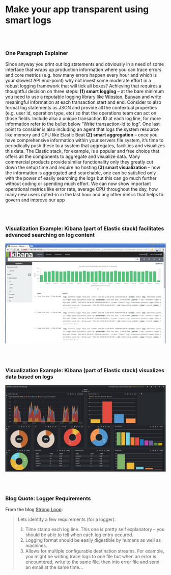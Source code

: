 # Make your app transparent using smart logs

<br/><br/>


### One Paragraph Explainer

Since anyway you print out log statements and obviously in a need of some interface that wraps up production information where you can trace errors and core metrics (e.g. how many errors happen every hour and which is your slowest API end-point) why not invest some moderate effort in a robust logging framework that will tick all boxes? Achieving that requires a thoughtful decision on three steps:
**(1) smart logging** – at the bare minimum you need to use a reputable logging library like [Winston](https://github.com/winstonjs/winston), [Bunyan](https://github.com/trentm/node-bunyan) and write meaningful information at each transaction start and end. Consider to also format log statements as JSON and provide all the contextual properties (e.g. user id, operation type, etc) so that the operations team can act on those fields. Include also a unique transaction ID at each log line, for more information refer to the bullet below “Write transaction-id to log”. One last point to consider is also including an agent that logs the system resource like memory and CPU like Elastic Beat
**(2) smart aggregation** – once you have comprehensive information within your servers file system, it’s time to periodically push these to a system that aggregates, facilities and visualizes this data. The Elastic stack, for example, is a popular and free choice that offers all the components to aggregate and visualize data. Many commercial products provide similar functionality only they greatly cut down the setup time and require no hosting
**(3) smart visualization** – now the information is aggregated and searchable, one can be satisfied only with the power of easily searching the logs but this can go much further without coding or spending much effort. We can now show important operational metrics like error rate, average CPU throughout the day, how many new users opted-in in the last hour and any other metric that helps to govern and improve our app

<br/><br/>


### Visualization Example: Kibana (part of Elastic stack) facilitates advanced searching on log content

![Kibana facilitates advanced searching on log content](/assets/images/smartlogging1.png "Kibana facilitates advanced searching on log content")

<br/><br/>

### Visualization Example: Kibana (part of Elastic stack) visualizes data based on logs

![Kibana visualizes data based on logs](/assets/images/smartlogging2.jpg "Kibana visualizes data based on logs")

<br/><br/>

### Blog Quote: Logger Requirements
From the blog [Strong Loop](https://strongloop.com/strongblog/compare-node-js-logging-winston-bunyan/):

> Lets identify a few requirements (for a logger):
> 1. Time stamp each log line. This one is pretty self explanatory – you should be able to tell when each log entry occured.
> 2. Logging format should be easily digestible by humans as well as machines.
> 3. Allows for multiple configurable destination streams. For example, you might be writing trace logs to one file but when an error is encountered, write to the same file, then into error file and send an email at the same time…

 <br/><br/>
 

 
<br/><br/>
